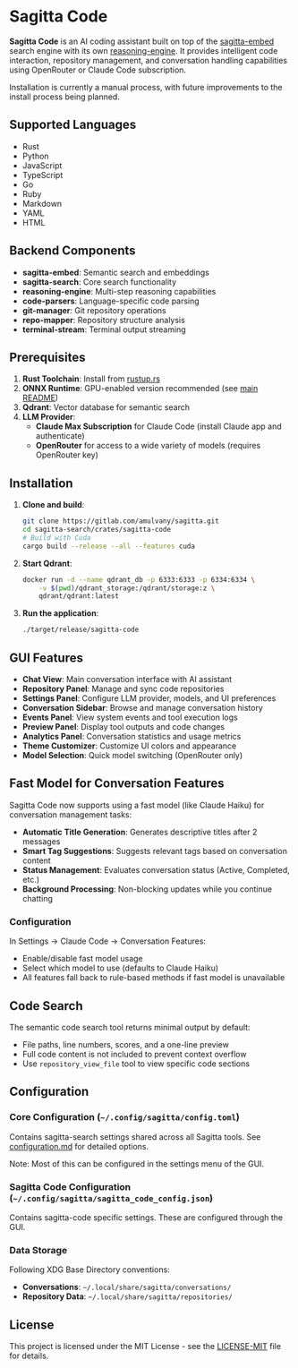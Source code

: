 # Sagitta Code

<!-- Do not update this file unless specifically asked to do so -->

**Sagitta Code** is an AI coding assistant built on top of the [sagitta-embed](../sagitta-embed) search engine with its own [reasoning-engine](../reasoning-engine). It provides intelligent code interaction, repository management, and conversation handling capabilities using OpenRouter or Claude Code subscription.

Installation is currently a manual process, with future improvements to the install process being planned.

## Supported Languages

- Rust
- Python
- JavaScript
- TypeScript
- Go
- Ruby
- Markdown
- YAML
- HTML

## Backend Components

- **sagitta-embed**: Semantic search and embeddings
- **sagitta-search**: Core search functionality
- **reasoning-engine**: Multi-step reasoning capabilities
- **code-parsers**: Language-specific code parsing
- **git-manager**: Git repository operations
- **repo-mapper**: Repository structure analysis
- **terminal-stream**: Terminal output streaming

## Prerequisites

1. **Rust Toolchain**: Install from [rustup.rs](https://rustup.rs/)
2. **ONNX Runtime**: GPU-enabled version recommended (see [main README](../../README.md#prerequisites))
3. **Qdrant**: Vector database for semantic search
4. **LLM Provider**:
   - **Claude Max Subscription** for Claude Code (install Claude app and authenticate)
   - **OpenRouter** for access to a wide variety of models (requires OpenRouter key)

## Installation

1. **Clone and build**:
   ```bash
   git clone https://gitlab.com/amulvany/sagitta.git
   cd sagitta-search/crates/sagitta-code
   # Build with Cuda
   cargo build --release --all --features cuda
   ```

2. **Start Qdrant**:
   ```bash
   docker run -d --name qdrant_db -p 6333:6333 -p 6334:6334 \
       -v $(pwd)/qdrant_storage:/qdrant/storage:z \
       qdrant/qdrant:latest
   ```

3. **Run the application**:
   ```bash
   ./target/release/sagitta-code
   ```

## GUI Features

- **Chat View**: Main conversation interface with AI assistant
- **Repository Panel**: Manage and sync code repositories
- **Settings Panel**: Configure LLM provider, models, and UI preferences
- **Conversation Sidebar**: Browse and manage conversation history
- **Events Panel**: View system events and tool execution logs
- **Preview Panel**: Display tool outputs and code changes
- **Analytics Panel**: Conversation statistics and usage metrics
- **Theme Customizer**: Customize UI colors and appearance
- **Model Selection**: Quick model switching (OpenRouter only)

## Fast Model for Conversation Features

Sagitta Code now supports using a fast model (like Claude Haiku) for conversation management tasks:

- **Automatic Title Generation**: Generates descriptive titles after 2 messages
- **Smart Tag Suggestions**: Suggests relevant tags based on conversation content
- **Status Management**: Evaluates conversation status (Active, Completed, etc.)
- **Background Processing**: Non-blocking updates while you continue chatting

### Configuration

In Settings → Claude Code → Conversation Features:
- Enable/disable fast model usage
- Select which model to use (defaults to Claude Haiku)
- All features fall back to rule-based methods if fast model is unavailable

## Code Search

The semantic code search tool returns minimal output by default:
- File paths, line numbers, scores, and a one-line preview
- Full code content is not included to prevent context overflow
- Use `repository_view_file` tool to view specific code sections

## Configuration

### Core Configuration (`~/.config/sagitta/config.toml`)
Contains sagitta-search settings shared across all Sagitta tools. See [configuration.md](../../docs/configuration.md) for detailed options.

Note: Most of this can be configured in the settings menu of the GUI.

### Sagitta Code Configuration (`~/.config/sagitta/sagitta_code_config.json`)
Contains sagitta-code specific settings.  These are configured through the GUI.

### Data Storage
Following XDG Base Directory conventions:
- **Conversations**: `~/.local/share/sagitta/conversations/`
- **Repository Data**: `~/.local/share/sagitta/repositories/`

## License

This project is licensed under the MIT License - see the [LICENSE-MIT](../../LICENSE-MIT) file for details.
